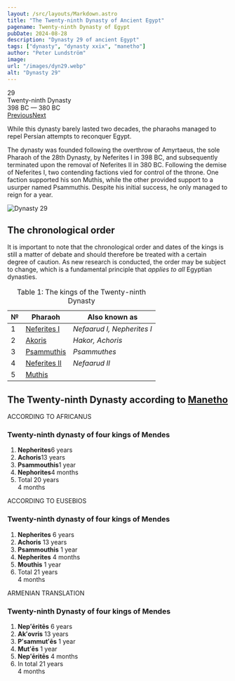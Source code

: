 ```yaml
---
layout: /src/layouts/Markdown.astro
title: "The Twenty-ninth Dynasty of Ancient Egypt"
pagename: Twenty-ninth Dynasty of Egypt
pubDate: 2024-08-28
description: "Dynasty 29 of ancient Egypt"
tags: ["dynasty", "dynasty xxix", "manetho"]
author: "Peter Lundström"
image:
url: "/images/dyn29.webp"
alt: "Dynasty 29"
---
```


<div class="dynruta float-right ml-4 mb-3 mt-4">
	<div class="flex flex-col justify-center items-center [text-shadow:_0_1px_0_rgb(255_255_255_/_20%)]">
		<div class="text-9xl font-bold [text-shadow:_0_1px_0_rgb(255_255_255_/_40%)]">29</div>
		<div>Twenty-ninth Dynasty</div>
		<div>398 BC &mdash; 380 BC</div>
		<div class="w-full flex justify-between"><a href="/dynasty/28">Previous</a><a href="/dynasty/30">Next</a></div>
	</div>
</div>

<p class="lead">
While this dynasty barely lasted two decades, the pharaohs managed to repel Persian attempts to reconquer Egypt.
</p>

The dynasty was founded following the overthrow of Amyrtaeus, the sole Pharaoh of the 28th Dynasty, by Neferites I in 398 BC, and subsequently terminated upon the removal of Neferites II in 380 BC. Following the demise of Neferites I, two contending factions vied for control of the throne. One faction supported his son Muthis, while the other provided support to a usurper named Psammuthis. Despite his initial success, he only managed to reign for a year.

</p>

<img class="w-full rounded-sm sm:rounded-xl my-10" src="/images/dyn29.webp" alt="Dynasty 29">
<h2>The chronological order</h2>
<p>
It is important to note that the chronological order and dates of the kings is still a matter of debate and should therefore be treated with a certain degree of caution. As new research is conducted, the order may be subject to change, which is a fundamental principle that <i>applies to all</i> Egyptian dynasties.
</p>

<table>
	<caption class="py-2 text-sm">Table 1: The kings of the Twenty-ninth Dynasty</caption>
	<thead>
		<tr>
			<th scope="col" class="w-5 text-center">№</th>
			<th scope="col" class="pl-3">Pharaoh</th>
			<th scope="col" class="pl-3">Also known as</th>
		</tr>
	</thead>
	<tbody>
<tr><td>1</td><td><a href="/pharaohs/Neferites-I">Neferites I</a></td><td><em>Nefaarud I, Nepherites I</em></td></tr>
<tr><td>2</td><td><a href="/pharaohs/Akoris">Akoris</a></td><td><em>Hakor, Achoris</em></td></tr>
<tr><td>3</td><td><a href="/pharaohs/Psammuthis">Psammuthis</a></td><td><em>Psammuthes</em></td></tr>
<tr><td>4</td><td><a href="/pharaohs/Neferites-II">Neferites II</a></td><td><em>Nefaarud II</em></td></tr>
<tr><td>5</td><td><a href="/pharaohs/Muthis">Muthis</a></td><td></td></tr>
	</tbody>
</table>

<h2 class="mt-10 pb-6 text-wrap">The Twenty-ninth Dynasty according to <a href="/authors/manetho">Manetho</a></h2>

<div class="dynasty">
	<div class="w-full">
		<div class="according">ACCORDING TO AFRICANUS</div>
		<h3>Twenty-ninth dynasty of four kings of Mendes</h3>
		<ol class="farao">
			<li><b>Nepherites</b><span class="y">6 years</span></li>
			<li><b>Achoris</b><span class="y">13 years</span></li>
			<li><b>Psammouthis</b><span class="y">1 year</span></li>
			<li><b>Nephorites</b><span class="y">4 months</span></li>
			<li class="total">Total <span class="y">20 years<br />4 months</span></li>
		</ol>
	</div>
	<div class="w-full">
		<div class="according">ACCORDING TO EUSEBIOS</div>
		<h3>Twenty-ninth dynasty of four kings of Mendes</h3>
		<ol class="farao">
			<li><b>Nepherites</b> <span class="y">6 years</span></li>
			<li><b>Achoris</b> <span class="y">13 years</span></li>
			<li><b>Psammouthis</b> <span class="y">1 year</span></li>
			<li><b>Nepherites</b> <span class="y">4 months</span></li>
			<li><b>Mouthis</b> <span class="y">1 year</span></li>
			<li class="total">Total <span class="y">21 years<br />4 months</span></li>
		</ol>
	</div>
	<div class="w-full">
		<div class="according">ARMENIAN TRANSLATION</div>
		<h3>Twenty-ninth Dynasty of four kings of Mendes</h3>
		<ol class="farao">
			<li><b lang="xcl">Nepʻēritēs</b> <span class="y">6 years</span></li>
			<li><b lang="xcl">Akʻovris</b> <span class="y">13 years</span></li>
			<li><b lang="xcl">Pʻsammutʻēs</b> <span class="y">1 year</span></li>
			<li><b lang="xcl">Mutʻēs</b> <span class="y">1 year</span></li>
			<li><b lang="xcl">Nepʻēritēs</b> <span class="y">4 months</span></li>
			<li class="total">In total <span class="y">21 years<br />4 months</span></li>
		</ol>
	</div>
</div>
